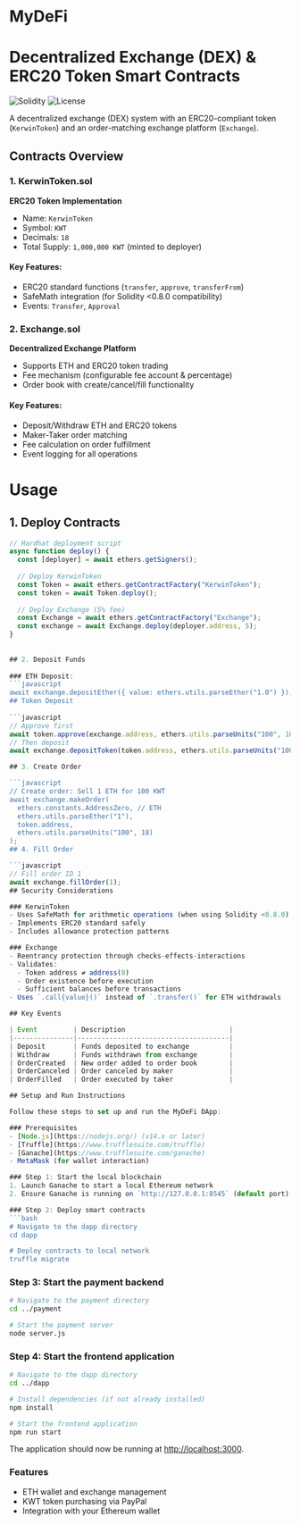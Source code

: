 # MyDeFi

# Decentralized Exchange (DEX) & ERC20 Token Smart Contracts

![Solidity](https://img.shields.io/badge/Solidity-0.8.x-blue?logo=solidity)
![License](https://img.shields.io/badge/License-MIT-green)

A decentralized exchange (DEX) system with an ERC20-compliant token (`KerwinToken`) and an order-matching exchange platform (`Exchange`).

## Contracts Overview

### 1. KerwinToken.sol
​**ERC20 Token Implementation**​  
- Name: `KerwinToken`
- Symbol: `KWT`
- Decimals: `18`
- Total Supply: `1,000,000 KWT` (minted to deployer)

#### Key Features:
- ERC20 standard functions (`transfer`, `approve`, `transferFrom`)
- SafeMath integration (for Solidity <0.8.0 compatibility)
- Events: `Transfer`, `Approval`

### 2. Exchange.sol
​**Decentralized Exchange Platform**​  
- Supports ETH and ERC20 token trading
- Fee mechanism (configurable fee account & percentage)
- Order book with create/cancel/fill functionality

#### Key Features:
- Deposit/Withdraw ETH and ERC20 tokens
- Maker-Taker order matching
- Fee calculation on order fulfillment
- Event logging for all operations

# Usage

## 1. Deploy Contracts

```javascript
// Hardhat deployment script
async function deploy() {
  const [deployer] = await ethers.getSigners();
  
  // Deploy KerwinToken
  const Token = await ethers.getContractFactory("KerwinToken");
  const token = await Token.deploy();
  
  // Deploy Exchange (5% fee)
  const Exchange = await ethers.getContractFactory("Exchange");
  const exchange = await Exchange.deploy(deployer.address, 5);
}  
  
  
## 2. Deposit Funds  
  
### ETH Deposit:  
```javascript
await exchange.depositEther({ value: ethers.utils.parseEther("1.0") });
## Token Deposit
  
```javascript
// Approve first
await token.approve(exchange.address, ethers.utils.parseUnits("100", 18));
// Then deposit
await exchange.depositToken(token.address, ethers.utils.parseUnits("100", 18));

## 3. Create Order

```javascript
// Create order: Sell 1 ETH for 100 KWT
await exchange.makeOrder(
  ethers.constants.AddressZero, // ETH
  ethers.utils.parseEther("1"),
  token.address,
  ethers.utils.parseUnits("100", 18)
);
## 4. Fill Order

```javascript
// Fill order ID 1
await exchange.fillOrder(1);
## Security Considerations

### KerwinToken
- Uses SafeMath for arithmetic operations (when using Solidity <0.8.0)
- Implements ERC20 standard safely
- Includes allowance protection patterns

### Exchange
- Reentrancy protection through checks-effects-interactions
- Validates:
  - Token address ≠ address(0)
  - Order existence before execution
  - Sufficient balances before transactions
- Uses `.call{value}()` instead of `.transfer()` for ETH withdrawals

## Key Events

| Event         | Description                          |
|---------------|--------------------------------------|
| Deposit       | Funds deposited to exchange          |
| Withdraw      | Funds withdrawn from exchange        |
| OrderCreated  | New order added to order book        |
| OrderCanceled | Order canceled by maker              |
| OrderFilled   | Order executed by taker              |

## Setup and Run Instructions

Follow these steps to set up and run the MyDeFi DApp:

### Prerequisites
- [Node.js](https://nodejs.org/) (v14.x or later)
- [Truffle](https://www.trufflesuite.com/truffle)
- [Ganache](https://www.trufflesuite.com/ganache)
- MetaMask (for wallet interaction)

### Step 1: Start the local blockchain
1. Launch Ganache to start a local Ethereum network
2. Ensure Ganache is running on `http://127.0.0.1:8545` (default port)

### Step 2: Deploy smart contracts
```bash
# Navigate to the dapp directory
cd dapp

# Deploy contracts to local network
truffle migrate
```

### Step 3: Start the payment backend
```bash
# Navigate to the payment directory
cd ../payment

# Start the payment server
node server.js
```

### Step 4: Start the frontend application
```bash
# Navigate to the dapp directory
cd ../dapp

# Install dependencies (if not already installed)
npm install

# Start the frontend application
npm run start
```

The application should now be running at [http://localhost:3000](http://localhost:3000).

### Features
- ETH wallet and exchange management
- KWT token purchasing via PayPal
- Integration with your Ethereum wallet
